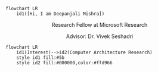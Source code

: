 
```mermaid
flowchart LR
    id1([Hi, I am Deepanjali Mishra])
   ```
<p align=center>Research Fellow at Microsoft Research
<p align=center>Advisor: Dr. Vivek Seshadri
    
```mermaid
flowchart LR
    id1(Interest)-->id2(Computer Architecture Research)
    style id1 fill:#5b
    style id2 fill:#000000,color:#ffd966
```
